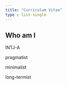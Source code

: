 ```yaml
---
title: "Curriculum Vitae"
type : list-single
---
```




## Who am I

INTJ-A

pragmatist

minimalist

long-termist





